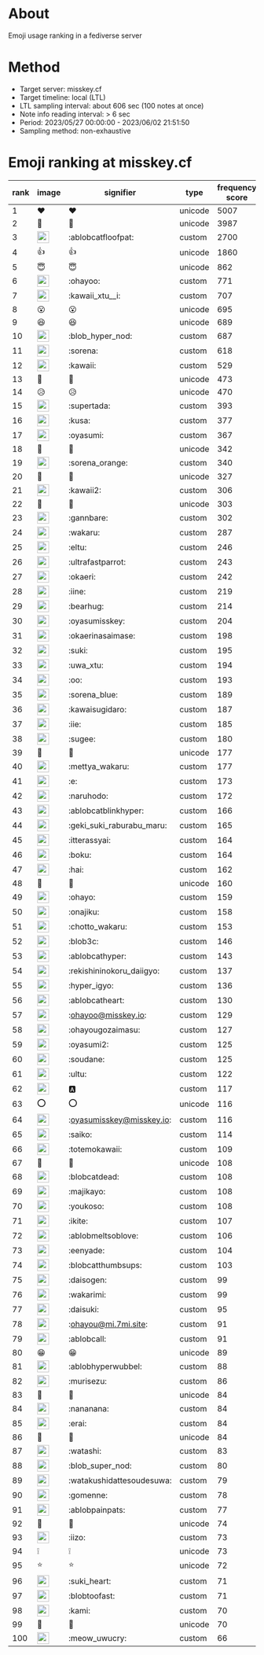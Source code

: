 # About
Emoji usage ranking in a fediverse server

# Method
- Target server: misskey.cf
- Target timeline: local (LTL)
- LTL sampling interval: about 606 sec (100 notes at once)
- Note info reading interval: > 6 sec
- Period: 2023/05/27 00:00:00 - 2023/06/02 21:51:50 
- Sampling method: non-exhaustive

# Emoji ranking at misskey.cf

|rank|image|signifier|type|frequency score|
|----|----|----|----|----|
|1|❤|❤|unicode|5007|
|2|🎉|🎉|unicode|3987|
|3|<img height="24" src="https://misskey.cf/emoji/ablobcatfloofpat.webp">|:ablobcatfloofpat:|custom|2700|
|4|👍|👍|unicode|1860|
|5|😇|😇|unicode|862|
|6|<img height="24" src="https://misskey.cf/emoji/ohayoo.webp">|:ohayoo:|custom|771|
|7|<img height="24" src="https://misskey.cf/emoji/kawaii_xtu__i.webp">|:kawaii_xtu__i:|custom|707|
|8|😮|😮|unicode|695|
|9|😆|😆|unicode|689|
|10|<img height="24" src="https://misskey.cf/emoji/blob_hyper_nod.webp">|:blob_hyper_nod:|custom|687|
|11|<img height="24" src="https://misskey.cf/emoji/sorena.webp">|:sorena:|custom|618|
|12|<img height="24" src="https://misskey.cf/emoji/kawaii.webp">|:kawaii:|custom|529|
|13|🤔|🤔|unicode|473|
|14|😥|😥|unicode|470|
|15|<img height="24" src="https://misskey.cf/emoji/supertada.webp">|:supertada:|custom|393|
|16|<img height="24" src="https://misskey.cf/emoji/kusa.webp">|:kusa:|custom|377|
|17|<img height="24" src="https://misskey.cf/emoji/oyasumi.webp">|:oyasumi:|custom|367|
|18|💙|💙|unicode|342|
|19|<img height="24" src="https://misskey.cf/emoji/sorena_orange.webp">|:sorena_orange:|custom|340|
|20|🙌|🙌|unicode|327|
|21|<img height="24" src="https://misskey.cf/emoji/kawaii2.webp">|:kawaii2:|custom|306|
|22|🥺|🥺|unicode|303|
|23|<img height="24" src="https://misskey.cf/emoji/gannbare.webp">|:gannbare:|custom|302|
|24|<img height="24" src="https://misskey.cf/emoji/wakaru.webp">|:wakaru:|custom|287|
|25|<img height="24" src="https://misskey.cf/emoji/eltu.webp">|:eltu:|custom|246|
|26|<img height="24" src="https://misskey.cf/emoji/ultrafastparrot.webp">|:ultrafastparrot:|custom|243|
|27|<img height="24" src="https://misskey.cf/emoji/okaeri.webp">|:okaeri:|custom|242|
|28|<img height="24" src="https://misskey.cf/emoji/iine.webp">|:iine:|custom|219|
|29|<img height="24" src="https://misskey.cf/emoji/bearhug.webp">|:bearhug:|custom|214|
|30|<img height="24" src="https://misskey.cf/emoji/oyasumisskey.webp">|:oyasumisskey:|custom|204|
|31|<img height="24" src="https://misskey.cf/emoji/okaerinasaimase.webp">|:okaerinasaimase:|custom|198|
|32|<img height="24" src="https://misskey.cf/emoji/suki.webp">|:suki:|custom|195|
|33|<img height="24" src="https://misskey.cf/emoji/uwa_xtu.webp">|:uwa_xtu:|custom|194|
|34|<img height="24" src="https://misskey.cf/emoji/oo.webp">|:oo:|custom|193|
|35|<img height="24" src="https://misskey.cf/emoji/sorena_blue.webp">|:sorena_blue:|custom|189|
|36|<img height="24" src="https://misskey.cf/emoji/kawaisugidaro.webp">|:kawaisugidaro:|custom|187|
|37|<img height="24" src="https://misskey.cf/emoji/iie.webp">|:iie:|custom|185|
|38|<img height="24" src="https://misskey.cf/emoji/sugee.webp">|:sugee:|custom|180|
|39|🍮|🍮|unicode|177|
|40|<img height="24" src="https://misskey.cf/emoji/mettya_wakaru.webp">|:mettya_wakaru:|custom|177|
|41|<img height="24" src="https://misskey.cf/emoji/e.webp">|:e:|custom|173|
|42|<img height="24" src="https://misskey.cf/emoji/naruhodo.webp">|:naruhodo:|custom|172|
|43|<img height="24" src="https://misskey.cf/emoji/ablobcatblinkhyper.webp">|:ablobcatblinkhyper:|custom|166|
|44|<img height="24" src="https://misskey.cf/emoji/geki_suki_raburabu_maru.webp">|:geki_suki_raburabu_maru:|custom|165|
|45|<img height="24" src="https://misskey.cf/emoji/itterassyai.webp">|:itterassyai:|custom|164|
|46|<img height="24" src="https://misskey.cf/emoji/boku.webp">|:boku:|custom|164|
|47|<img height="24" src="https://misskey.cf/emoji/hai.webp">|:hai:|custom|162|
|48|🫶|🫶|unicode|160|
|49|<img height="24" src="https://misskey.cf/emoji/ohayo.webp">|:ohayo:|custom|159|
|50|<img height="24" src="https://misskey.cf/emoji/onajiku.webp">|:onajiku:|custom|158|
|51|<img height="24" src="https://misskey.cf/emoji/chotto_wakaru.webp">|:chotto_wakaru:|custom|153|
|52|<img height="24" src="https://misskey.cf/emoji/blob3c.webp">|:blob3c:|custom|146|
|53|<img height="24" src="https://misskey.cf/emoji/ablobcathyper.webp">|:ablobcathyper:|custom|143|
|54|<img height="24" src="https://misskey.cf/emoji/rekishininokoru_daiigyo.webp">|:rekishininokoru_daiigyo:|custom|137|
|55|<img height="24" src="https://misskey.cf/emoji/hyper_igyo.webp">|:hyper_igyo:|custom|136|
|56|<img height="24" src="https://misskey.cf/emoji/ablobcatheart.webp">|:ablobcatheart:|custom|130|
|57|<img height="24" src="https://misskey.cf/emoji/ohayoo.webp">|:ohayoo@misskey.io:|custom|129|
|58|<img height="24" src="https://misskey.cf/emoji/ohayougozaimasu.webp">|:ohayougozaimasu:|custom|127|
|59|<img height="24" src="https://misskey.cf/emoji/oyasumi2.webp">|:oyasumi2:|custom|125|
|60|<img height="24" src="https://misskey.cf/emoji/soudane.webp">|:soudane:|custom|125|
|61|<img height="24" src="https://misskey.cf/emoji/ultu.webp">|:ultu:|custom|122|
|62|<img height="24" src="https://misskey.cf/emoji/a.webp">|:a:|custom|117|
|63|⭕|⭕|unicode|116|
|64|<img height="24" src="https://misskey.cf/emoji/oyasumisskey.webp">|:oyasumisskey@misskey.io:|custom|116|
|65|<img height="24" src="https://misskey.cf/emoji/saiko.webp">|:saiko:|custom|114|
|66|<img height="24" src="https://misskey.cf/emoji/totemokawaii.webp">|:totemokawaii:|custom|109|
|67|🧂|🧂|unicode|108|
|68|<img height="24" src="https://misskey.cf/emoji/blobcatdead.webp">|:blobcatdead:|custom|108|
|69|<img height="24" src="https://misskey.cf/emoji/majikayo.webp">|:majikayo:|custom|108|
|70|<img height="24" src="https://misskey.cf/emoji/youkoso.webp">|:youkoso:|custom|108|
|71|<img height="24" src="https://misskey.cf/emoji/ikite.webp">|:ikite:|custom|107|
|72|<img height="24" src="https://misskey.cf/emoji/ablobmeltsoblove.webp">|:ablobmeltsoblove:|custom|106|
|73|<img height="24" src="https://misskey.cf/emoji/eenyade.webp">|:eenyade:|custom|104|
|74|<img height="24" src="https://misskey.cf/emoji/blobcatthumbsups.webp">|:blobcatthumbsups:|custom|103|
|75|<img height="24" src="https://misskey.cf/emoji/daisogen.webp">|:daisogen:|custom|99|
|76|<img height="24" src="https://misskey.cf/emoji/wakarimi.webp">|:wakarimi:|custom|99|
|77|<img height="24" src="https://misskey.cf/emoji/daisuki.webp">|:daisuki:|custom|95|
|78|<img height="24" src="https://misskey.cf/emoji/ohayou.webp">|:ohayou@mi.7mi.site:|custom|91|
|79|<img height="24" src="https://misskey.cf/emoji/ablobcall.webp">|:ablobcall:|custom|91|
|80|😁|😁|unicode|89|
|81|<img height="24" src="https://misskey.cf/emoji/ablobhyperwubbel.webp">|:ablobhyperwubbel:|custom|88|
|82|<img height="24" src="https://misskey.cf/emoji/murisezu.webp">|:murisezu:|custom|86|
|83|🤗|🤗|unicode|84|
|84|<img height="24" src="https://misskey.cf/emoji/nananana.webp">|:nananana:|custom|84|
|85|<img height="24" src="https://misskey.cf/emoji/erai.webp">|:erai:|custom|84|
|86|💢|💢|unicode|84|
|87|<img height="24" src="https://misskey.cf/emoji/watashi.webp">|:watashi:|custom|83|
|88|<img height="24" src="https://misskey.cf/emoji/blob_super_nod.webp">|:blob_super_nod:|custom|80|
|89|<img height="24" src="https://misskey.cf/emoji/watakushidattesoudesuwa.webp">|:watakushidattesoudesuwa:|custom|79|
|90|<img height="24" src="https://misskey.cf/emoji/gomenne.webp">|:gomenne:|custom|78|
|91|<img height="24" src="https://misskey.cf/emoji/ablobpainpats.webp">|:ablobpainpats:|custom|77|
|92|👀|👀|unicode|74|
|93|<img height="24" src="https://misskey.cf/emoji/iizo.webp">|:iizo:|custom|73|
|94|❕|❕|unicode|73|
|95|⭐|⭐|unicode|72|
|96|<img height="24" src="https://misskey.cf/emoji/suki_heart.webp">|:suki_heart:|custom|71|
|97|<img height="24" src="https://misskey.cf/emoji/blobtoofast.webp">|:blobtoofast:|custom|71|
|98|<img height="24" src="https://misskey.cf/emoji/kami.webp">|:kami:|custom|70|
|99|🍚|🍚|unicode|70|
|100|<img height="24" src="https://misskey.cf/emoji/meow_uwucry.webp">|:meow_uwucry:|custom|66|
